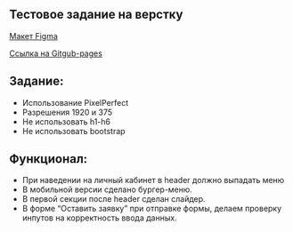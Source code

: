 ## Тестовое задание на верстку

[Макет Figma](https://www.figma.com/file/sjrDJAtBsOvNT3IZKvw1Tv/%D0%A2%D0%B5%D1%81%D1%82%D0%BE%D0%B2%D0%BE%D0%B5-%D0%B4%D0%BB%D1%8F-%D0%B2%D0%B5%D1%80%D1%81%D1%82%D0%B0%D0%BB%D1%8C%D1%89%D0%B8%D0%BA%D0%B0?node-id=1%3A455&mode=dev)

[Ссылка на Gitgub-pages](https://gasay-liza.github.io/test/index.html)

## Задание:

- Использование PixelPerfect
- Разрешения 1920 и 375
- Не использовать h1-h6
- Не использовать bootstrap
## Функционал:

- При наведении на личный кабинет в header должно выпадать меню
- В мобильной версии сделано бургер-меню.
- В первой секции после header сделан слайдер.
- В форме “Оставить заявку” при отправке формы, делаем проверку инпутов на корректность ввода данных.